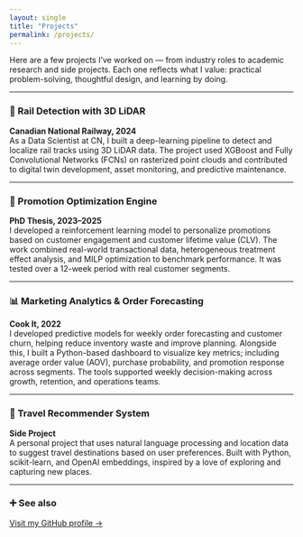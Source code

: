 ```yaml
---
layout: single
title: "Projects"
permalink: /projects/
---
```


Here are a few projects I’ve worked on — from industry roles to academic research and side projects. Each one reflects what I value: practical problem-solving, thoughtful design, and learning by doing.

---

### 🔧 Rail Detection with 3D LiDAR  
**Canadian National Railway, 2024**  
As a Data Scientist at CN, I built a deep-learning pipeline to detect and localize rail tracks using 3D LiDAR data. The project used XGBoost and Fully Convolutional Networks (FCNs) on rasterized point clouds and contributed to digital twin development, asset monitoring, and predictive maintenance.

---

### 🧠 Promotion Optimization Engine  
**PhD Thesis, 2023–2025**  
I developed a reinforcement learning model to personalize promotions based on customer engagement and customer lifetime value (CLV). The work combined real-world transactional data, heterogeneous treatment effect analysis, and MILP optimization to benchmark performance. It was tested over a 12-week period with real customer segments.

---

### 📊 Marketing Analytics & Order Forecasting  
**Cook It, 2022**  
I developed predictive models for weekly order forecasting and customer churn, helping reduce inventory waste and improve planning. Alongside this, I built a Python-based dashboard to visualize key metrics; including average order value (AOV), purchase probability, and promotion response across segments. The tools supported weekly decision-making across growth, retention, and operations teams.

---

### 🧭 Travel Recommender System  
**Side Project**  
A personal project that uses natural language processing and location data to suggest travel destinations based on user preferences. Built with Python, scikit-learn, and OpenAI embeddings, inspired by a love of exploring and capturing new places.

---

### ➕ See also  
[Visit my GitHub profile →](https://github.com/1AysunMutlu)
